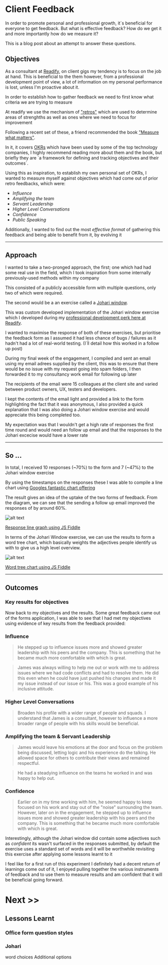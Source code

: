 
# Client Feedback

In order to promote personal and professional growth, it´s beneficial for everyone to get feedback. But what is effective feedback? How do we get it and more importantly how do we measure it?

This is a blog post about an attempt to answer these questions.

## Objectives

As a consultant at [Readify](https://readify.net "readify web site"), on client gigs my tendency is to focus on the job at hand. This is beneficial to the them however, from a professional development point of view, a lot of information on my personal performance is lost, unless I'm proactive about it.

In order to establish how to gather feedback we need to first know what criteria we are trying to measure

At readify we use the mechanism of ["retros"](https://en.wikipedia.org/wiki/Retrospective#Software_development "Wikipedia retro article") which are used to determine areas of strenghths as well as ones where we need to focus for improvement

Following a recent set of these, a friend recommended the book ["Measure what matters"](https://www.whatmatters.com/book "Measure what matters book site").

In it, it covers [OKRs](https://en.wikipedia.org/wiki/OKR "Wikipedia OKR article") which have been used by some of the top technology companies, I highly recommend reading more about them and the book, but briefly they are ´a framework for defining and tracking objectives and their outcomes´.

Using this as inspiration, to establish my own personal set of OKRs, I wanted to measure myself against objectives which had come out of prior retro feedbacks, which were:

* _Influence_
* _Amplifying the team_
* _Servant Leadership_
* _Higher Level Conversations_
* _Confidence_
* _Public Speaking_

Additionally, I wanted to find out the most _effective format_ of gathering this feedback and being able to benefit from it, by evolving it

<hr/>

## Approach

I wanted to take a two-pronged approach, the first; one which had had some real use in the field, which I took inspiration from some internally previously-used methods within my company 

This consisted of a publicly accessible form with multiple questions, only two of which were required.

The second would be a an exercise called a [Johari window](https://en.wikipedia.org/wiki/Johari_window "Wikipedia Johari window article").

This was custom developed implementation of the Johari window exercise which I developed during my [professional development perk here at Readify](https://stackoverflow.com/jobs/companies/readify "Readify's Stack Overflow page").

I wanted to maximise the response of both of these exercises, but prioritise the feedback form as I assumed it had less chance of bugs / failures as it hadn't had a lot of real-world testing. (I´ĺl detail how this worked in a follow up post)

During my final week of the engagement, I compiled and sent an email using my email adrees supplied by the client, this was to ensure that there would be no issue with my request going into spam folders, I then forwarded it to my consultancy work email for following up later

The recipients of the email were 15 colleagues at the client site and varied between product owners, UX, testers and developers.

I kept the contents of the email light and provided a link to the form highlighting the fact that it was anonymous, I also provided a quick explanation that I was also doing a Johari window exercise and would appreciate this being completed too.

My expectation was that I wouldn't get a high rate of responses the first time round and would need an follow up email and that the responses to the Johari excecise would have a lower rate

<hr/>

## So ...


In total, I received 10 responses (~70%) to the form and 7 (~47%) to the Johari window exercise

By using the timestamps on the responses these I was able to compile a line chart using [Googles fantastic chart offering](https://developers.google.com/chart/interactive/docs/gallery/linechart "Google's line chart")

The result gives an idea of the uptake of the two forms of feedback. From the diagram, we can see that the sending a follow up email improved the responses of by around 60%.

![alt text](https://s3-ap-southeast-1.amazonaws.com/jamesgoldswain/images/ResponseGraph.png "Responses")

<a href="https://jsfiddle.net/jgoldswain/f2szgxun/13/" target="_blank">Response line graph using JS Fiddle</a>

In terms of the Johari Window exercise, we can use the results to form a word tree chart, which basically weights the adjectives people identify us with to give us a high level overview.

![alt text](https://s3-ap-southeast-1.amazonaws.com/jamesgoldswain/images/WordTree.png "Word Tree")

<a href="https://jsfiddle.net/t2y9guqv" target="_blank">Word tree chart using JS Fiddle</a>

<hr/>

## Outcomes

### Key results for objectives

Now back to my objectives and the results. Some great feedback came out of the forms application, I was able to see that I had met my objectives using evidence of key results from the feedback provided:

### Influence

> He stepped up to influence issues more and showed greater leadership with his peers and the company. This is something that he became much more comfortable with which is great.

> James was always willing to help me out or work with me to address issues where we had code conflicts and had to resolve them. He did this even when he could have just pushed his changes and made it my issue instead of our issue or his. This was a good example of his inclusive attitude.

### Higher Level Conversations

> Broaden his profile with a wider range of people and squads. I understand that James is a consultant, however to influence a more broader range of people with his skills would be beneficial.

### Amplifying the team & Servant Leadership

> James would leave his emotions at the door and focus on the problem being discussed, letting logic and his experience do the talking. He allowed space for others to contribute their views and remained respectful.

> He had a steadying influence on the teams he worked in and was happy to help out.

### Confidence

> Earlier on in my time working with him, he seemed happy to keep focused on his work and stay out of the "noise" surrounding the team. However, later on in the engagement, he stepped up to influence issues more and showed greater leadership with his peers and the company. This is something that he became much more comfortable with which is great.

Interestingly, although the Johari window did contain some adjectives such as _confident_ its wasn't surfaced in the responses submitted, by default the exercise uses a standard set of words and it will be worthwhile revisiting this exercise after applying some lessons learnt to it

I feel like for a first run of this experiment I definitely had a decent return of learnings come out of it, I enjoyed pulling together the various instruments of feedback and to use them to measure results and am confident that it will be beneficial going forward.

# Next >>

## Lessons Learnt

### Office form question styles

### Johari

word choices
Additional options

